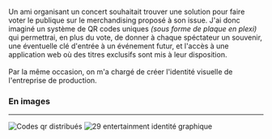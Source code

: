 Un ami organisant un concert souhaitait trouver une solution pour faire voter le publique sur le merchandising proposé à 
son issue. J'ai donc imaginé un système de QR codes uniques *(sous forme de plaque en plexi)* qui permettrai,
en plus du vote, de donner à chaque spéctateur un souvenir, une éventuelle clé d'entrée à un événement futur, et l'accès
à une application web où des titres exclusifs sont mis à leur disposition.
<br><br>
Par la même occasion, on m'a chargé de créer l'identité visuelle de l'entreprise de production.
### En images
<hr>

![Codes qr distribués](qrcodes.png)
![29 entertainment identité graphique](29entertainment.gif)

